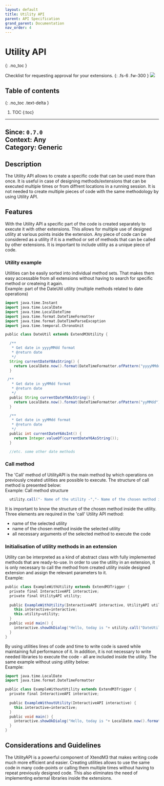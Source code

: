 ```yaml
---
layout: default
title: Utility API
parent: API Specification
grand_parent: Documentation
nav_order: 4
---
```


# Utility API
{: .no_toc }

Checklist for requesting approval for your extensions.
{: .fs-6 .fw-300 }
![](/assets/images/warning-24px.svg)

## Table of contents
{: .no_toc .text-delta }

1. TOC
{:toc}

---

**Since**: `0.7.0`  
**Context**: Any  
**Category**: Generic  
---
## Description
The Utility API allows to create a specific code that can be used more than once. It is useful in case of designing methods/extensions that can be executed multiple times or from diffrent locations in a running session. It is not needed to create multiple pieces of code with the same methodology by using Utility API.

## Features
With the Utility API a specific part of the code is created separately to execute it with other extensions. This allows for multiple use of designed utility at various points inside the extension. Any piece of code can be considered as a utility if it is a method or set of methods that can be called by other extensions. It is important to include utility as a unique piece of code.

### Utility example
Utilities can be easily sorted into individual method sets. That makes them easy accessable from all extensions without having to search for specific method or createing it again.
<br>
Example: part of the DateUtil utility (multiple methods related to date operations)

```groovy
import java.time.Instant
import java.time.LocalDate
import java.time.LocalDateTime
import java.time.format.DateTimeFormatter
import java.time.format.DateTimeParseException
import java.time.temporal.ChronoUnit

public class DateUtil extends ExtendM3Utility {

  /**
   * Get date in yyyyMMdd format
   * @return date
   */
  String currentDateY8AsString() {
    return LocalDate.now().format(DateTimeFormatter.ofPattern("yyyyMMdd"))
  }

 /**
   * Get date in yyMMdd format
   * @return date
   */
  public String currentDateY6AsString() {
    return LocalDate.now().format(DateTimeFormatter.ofPattern("yyMMdd"));
  }

  /**
   * Get date in yyMMdd format
   * @return date
   */
  public int currentDateY6AsInt() {
    return Integer.valueOf(currentDateY6AsString());
  }

  //etc. some other date methods
```

### Call method
The 'Call' method of UtilityAPI is the main method by which operations on previously created utilities are possible to execute. The structure of call method is presented below:
<br>
Example: Call method structure

```groovy
  utility.call("- Name of the utility -","- Name of the chosen method inside utility -", objectArgument, ... other arguments depending on the selected method ...);
``` 

It is important to know the structure of the chosen method inside the utility.<br>
Three elements are required in the 'call' Utility API method:
- name of the selected utility  
- name of the chosen method inside the selected utility  
- all necessary arguments of the selected method to execute the code  

### Initialisation of utility methods in an extension
Utility can be interpreted as a kind of abstract class with fully implemented methods that are ready-to-use. In order to use the utility in an extension, it is only necessary to call the method from created utility inside designed extension and assign the relevant parameters to it.
<br>
Example:

```groovy
public class ExampleWithUtility extends ExtendM3Trigger {
  private final InteractiveAPI interactive;
  private final UtilityAPI utility;
  
  public ExampleWithUtility(InteractiveAPI interactive, UtilityAPI utility) {
    this.interactive=interactive;
    this.utility=utility;
  }
  public void main() {
    interactive.showOkDialog("Hello, today is "+ utility.call("DateUtil","currentDateY6AsString") +" (yy-mm-dd)");
  }
}
```
By using utilities lines of code and time to write code is saved while maintaining full performance of it. In addition, it is not necessary to write needed libraries to execute the code - all are included inside the utility. The same example without using utility below:<br>
Example:

```groovy
import java.time.LocalDate
import java.time.format.DateTimeFormatter

public class ExampleWithoutUtility extends ExtendM3Trigger {
  private final InteractiveAPI interactive;
  
  public ExampleWithoutUtility(InteractiveAPI interactive) {
    this.interactive=interactive;
  }
  public void main() {
    interactive.showOkDialog("Hello, today is "+ LocalDate.now().format(DateTimeFormatter.ofPattern("yyMMdd")) +" (yy-mm-dd)");
  }
}
```

## Considerations and Guidelines
The UtilityAPI is a powerful component of XtendM3 that makes writing code much more efficient and easier. Creating utilities allows to use the same code in many code-points or calling them multiple times without having to repeat previously designed code. This also eliminates the need of implementing external libraries inside the extensions.

